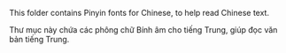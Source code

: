 This folder contains Pinyin fonts for Chinese, to help read Chinese text.

Thư mục này chứa các phông chữ Bính âm cho tiếng Trung, giúp đọc văn bản tiếng Trung.
